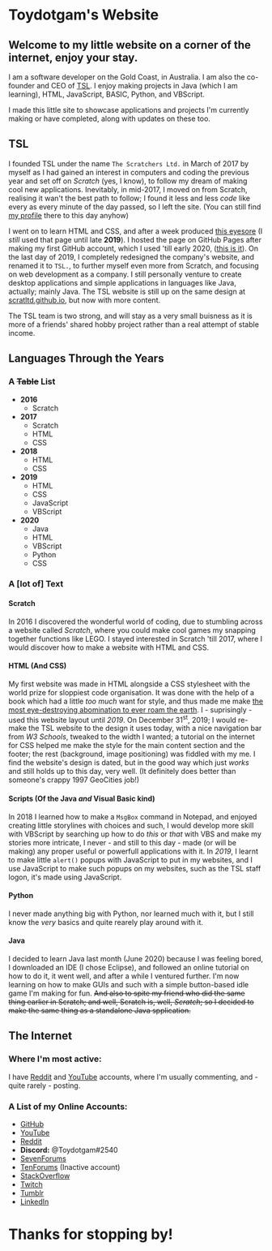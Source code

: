 # Toydotgam's Website

## Welcome to my little website on a corner of the internet, enjoy your stay.

I am a software developer on the Gold Coast, in Australia. I am also the co-founder and CEO of [TSL](https://scratltd.github.io/). I enjoy making projects in Java (which I am learning), HTML, JavaScript, BASIC, Python, and VBScript.

I made this little site to showcase applications and projects I'm currently making or have completed, along with updates on these too.



## TSL
I founded TSL under the name `The Scratchers Ltd.` in March of 2017 by myself as I had gained an interest in computers and coding the previous year and set off on _Scratch_ (yes, I know), to follow my dream of making cool new applications. Inevitably, in mid-2017, I moved on from Scratch, realising it wan't the best path to follow; I found it less and less _code_ like every as every minute of the day passed, so I left the site. (You can still find [my profile](https://scratch.mit.edu/users/Toydotgam/) there to this day anyhow)

I went on to learn HTML and CSS, and after a week produced [this eyesore](https://thescratchersltd.github.io/home.html) (I _still_ used that page until late **2019**). I hosted the page on GitHub Pages after making my first GitHub account, which I used 'till early 2020, ([this is it](https://github.com/Toydotgam/)). On the last day of 2019, I completely redesigned the company's website, and renamed it to `TSL.`, to further myself even more from Scratch, and focusing on web development as a company. I still personally venture to create desktop applications and simple applications in languages like Java, actually; mainly Java. The TSL website is still up on the same design at [scratltd.github.io](https://scratltd.github.io/), but now with more content.

The TSL team is two strong, and will stay as a very small buisness as it is more of a friends' shared hobby project rather than a real attempt of stable income.



## Languages Through the Years
### A ~~Table~~ List
* **2016**
  * Scratch
* **2017**
  * Scratch
  * HTML
  * CSS
* **2018**
  * HTML
  * CSS
* **2019**
  * HTML
  * CSS
  * JavaScript
  * VBScript
* **2020**
  * Java
  * HTML
  * VBScript
  * Python
  * CSS



### A \[lot of\] Text
#### Scratch
In 2016 I discovered the wonderful world of coding, due to stumbling across a website called _Scratch_, where you could make cool games my snapping together functions like LEGO. I stayed interested in Scratch 'till 2017, where I would discover how to make a website with HTML and CSS.

#### HTML (And CSS)
My first website was made in HTML alongside a CSS stylesheet with the world prize for sloppiest code organisation. It was done with the help of a book which had a little _too much_ want for style, and thus made me make [the most eye-destroying abomination to ever roam the earth](https://thescratchersltd.github.io/home.html). I - suprisingly - used this website layout until _2019_. On December 31<sup>st</sup>, 2019; I would re-make the TSL website to the design it uses today, with a nice navigation bar from _W3 Schools_, tweaked to the width I wanted; a tutorial on the internet for CSS helped me make the style for the main content section and the footer; the rest (background, image positioning) was fiddled with my me. I find the website's design is dated, but in the good way which just _works_ and still holds up to this day, very well. (It definitely does better than someone's crappy 1997 GeoCities job!)

#### Scripts (Of the Java _and_ Visual Basic kind)
In 2018 I learned how to make a `MsgBox` command in Notepad, and enjoyed creating little storylines with choices and such, I would develop more skill with VBScript by searching up how to do _this_ or _that_ with VBS and make my stories more intricate, I never - and still to this day - made (or will be making) any proper useful or powerfull applications with it.
In _2019_, I learnt to make little `alert()` popups with JavaScript to put in my websites, and I use JavaScript to make such popups on my websites, such as the TSL staff logon, it's made using JavaScript.

#### Python
I never made anything big with Python, nor learned much with it, but I still know the _very_ basics and quite rearely play around with it.

#### Java
I decided to learn Java last month (June 2020) because I was feeling bored, I downloaded an IDE (I chose Eclipse), and followed an online tutorial on how to do it, it went well, and after a while I ventured further. I'm now learning on how to make GUIs and such with a simple button-based idle game I'm making for fun. ~~And also to spite my friend who did the same thing earlier in Scratch; and well, Scratch is, well, _Scratch_; so I decided to make the same thing as a standalone Java spplication.~~



## The Internet
### Where I'm most active:
I have [Reddit](https://reddit.com/user/Toydotgam/) and [YouTube](https://www.youtube.com/channel/UCgkC2xFIPZCLEadyYZCsbWw) accounts, where I'm usually commenting, and - quite rarely - posting.

### A List of my Online Accounts:
* [GitHub](https://github.com/Toydotgame)
* [YouTube](https://www.youtube.com/channel/UCgkC2xFIPZCLEadyYZCsbWw)
* [Reddit](https://reddit.com/user/Toydotgam)
* **Discord:** \@Toydotgam\#2540
* [SevenForums](https://www.sevenforums.com/members/toydotgam.html)
* [TenForums](https://www.tenforums.com/members/toydotgam.html) (Inactive account)
* [StackOverflow](https://stackoverflow.com/users/13470945/toydotgam)
* [Twitch](https://www.twitch.tv/toydotgam)
* [Tumblr](https://toydotgame.tumblr.com/)
* [LinkedIn](https://www.linkedin.com/in/matthew-jeffrey-66a9a9188/)



# Thanks for stopping by!
